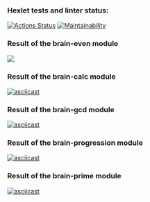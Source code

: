 ### Hexlet tests and linter status:
[![Actions Status](https://github.com/markwinboy/python-project-49/actions/workflows/hexlet-check.yml/badge.svg)](https://github.com/markwinboy/python-project-49/actions)
[![Maintainability](https://api.codeclimate.com/v1/badges/64ff6d5e82bc41fbc0f3/maintainability)](https://codeclimate.com/github/markwinboy/python-project-49/maintainability)

### Result of the brain-even module 
<a href="https://asciinema.org/a/jGzBtxi4iSB5ODHLzN9FyEfaR" target="_blank"><img src="https://asciinema.org/a/jGzBtxi4iSB5ODHLzN9FyEfaR.svg" /></a>

### Result of the brain-calc module 
[![asciicast](https://asciinema.org/a/t8zpu9VSBMajzFDblGGRB6X3q.svg)](https://asciinema.org/a/t8zpu9VSBMajzFDblGGRB6X3q)

### Result of the brain-gcd module 
[![asciicast](https://asciinema.org/a/lRptXA3XG2aR0tlmrp1Yu5CJr.svg)](https://asciinema.org/a/lRptXA3XG2aR0tlmrp1Yu5CJr)

### Result of the brain-progression module 
[![asciicast](https://asciinema.org/a/sYwE5JNOd6Crcpb77kg29HKYX.svg)](https://asciinema.org/a/sYwE5JNOd6Crcpb77kg29HKYX)

### Result of the brain-prime module 
[![asciicast](https://asciinema.org/a/fKv9gto6RePJoH86I9Ud9OL5h.svg)](https://asciinema.org/a/fKv9gto6RePJoH86I9Ud9OL5h)
